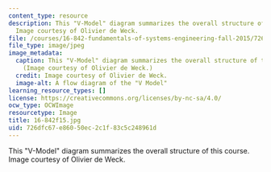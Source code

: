 ```yaml
---
content_type: resource
description: This "V-Model" diagram summarizes the overall structure of this course.
  Image courtesy of Olivier de Weck.
file: /courses/16-842-fundamentals-of-systems-engineering-fall-2015/726dfc67e86050ec2c1f83c5c248961d_16-842f15.gif
file_type: image/jpeg
image_metadata:
  caption: This "V-Model" diagram summarizes the overall structure of this course.
    (Image courtesy of Olivier de Weck.)
  credit: Image courtesy of Olivier de Weck.
  image-alt: A flow diagram of the "V Model"
learning_resource_types: []
license: https://creativecommons.org/licenses/by-nc-sa/4.0/
ocw_type: OCWImage
resourcetype: Image
title: 16-842f15.jpg
uid: 726dfc67-e860-50ec-2c1f-83c5c248961d
---
```

This "V-Model" diagram summarizes the overall structure of this course. Image courtesy of Olivier de Weck.